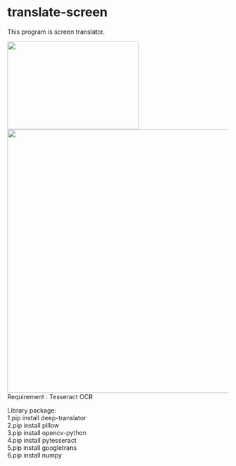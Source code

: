 # translate-screen

This program is screen translator.<br>

<img src="https://github.com/user-attachments/assets/32056c17-acd5-4118-ba78-098dddb71b1a" width="300" height="200"><br>
<img src="https://github.com/user-attachments/assets/d1054398-3efe-4a96-9a6e-7bd454af0f51" width="800" height="600"><br>
Requirement : Tesseract OCR

Library package:<br>
1.pip install deep-translator<br>
2.pip install pillow<br>
3.pip install opencv-python<br>
4.pip install pytesseract<br>
5.pip install googletrans<br>
6.pip install numpy<br>
